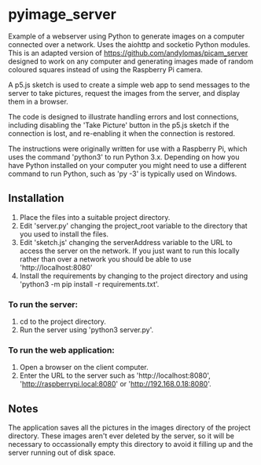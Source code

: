 # pyimage_server

Example of a webserver using Python to generate images on a computer connected over a network. Uses the aiohttp and socketio Python modules. This is an adapted version of https://github.com/andylomas/picam_server designed to work on any computer and generating images made of random coloured squares instead of using the Raspberry Pi camera.

A p5.js sketch is used to create a simple web app to send messages to the server to take pictures, request the images from the server, and display them in a browser.

The code is designed to illustrate handling errors and lost connections, including disabling the 'Take Picture' button in the p5.js sketch if the connection is lost, and re-enabling it when the connection is restored.

The instructions were originally written for use with a Raspberry Pi, which uses the command 'python3' to run Python 3.x. Depending on how you have Python installed on your computer you might need to use a different command to run Python, such as 'py -3' is typically used on Windows.

## Installation

1. Place the files into a suitable project directory.
2. Edit 'server.py' changing the project_root variable to the directory that you used to install the files.
3. Edit 'sketch.js' changing the serverAddress variable to the URL to access the server on the network. If you just want to run this locally rather than over a network you should be able to use 'http://localhost:8080'
4. Install the requirements by changing to the project directory and using 'python3 -m pip install -r requirements.txt'.

### To run the server:

1. cd to the project directory.
2. Run the server using 'python3 server.py'.

### To run the web application:

1. Open a browser on the client computer.
2. Enter the URL to the server such as 'http://localhost:8080', 'http://raspberrypi.local:8080' or 'http://192.168.0.18:8080'.

## Notes

The application saves all the pictures in the images directory of the project directory. These images aren't ever deleted by the server, so it will be necessary to occassionally empty this directory to avoid it filling up and the server running out of disk space.
